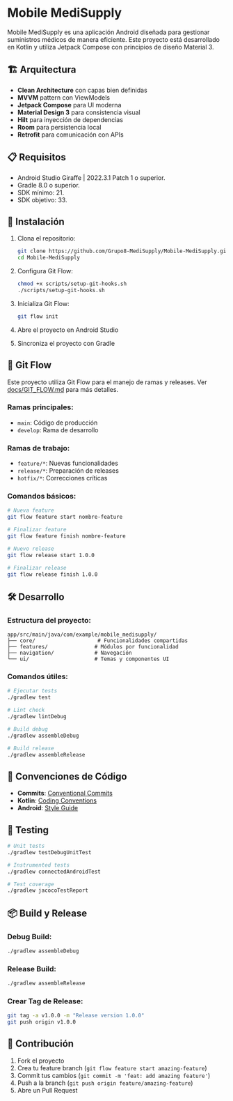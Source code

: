 # Mobile MediSupply

Mobile MediSupply es una aplicación Android diseñada para gestionar suministros médicos de manera eficiente. Este proyecto está desarrollado en Kotlin y utiliza Jetpack Compose con principios de diseño Material 3.

## 🏗️ Arquitectura

- **Clean Architecture** con capas bien definidas
- **MVVM** pattern con ViewModels
- **Jetpack Compose** para UI moderna
- **Material Design 3** para consistencia visual
- **Hilt** para inyección de dependencias
- **Room** para persistencia local
- **Retrofit** para comunicación con APIs

## 📋 Requisitos

- Android Studio Giraffe | 2022.3.1 Patch 1 o superior.
- Gradle 8.0 o superior.
- SDK mínimo: 21.
- SDK objetivo: 33.

## 🚀 Instalación

1. Clona el repositorio:
   ```bash
   git clone https://github.com/Grupo8-MediSupply/Mobile-MediSupply.git
   cd Mobile-MediSupply
   ```

2. Configura Git Flow:
   ```bash
   chmod +x scripts/setup-git-hooks.sh
   ./scripts/setup-git-hooks.sh
   ```

3. Inicializa Git Flow:
   ```bash
   git flow init
   ```

4. Abre el proyecto en Android Studio

5. Sincroniza el proyecto con Gradle

## 🔄 Git Flow

Este proyecto utiliza Git Flow para el manejo de ramas y releases. Ver [docs/GIT_FLOW.md](docs/GIT_FLOW.md) para más detalles.

### Ramas principales:
- `main`: Código de producción
- `develop`: Rama de desarrollo

### Ramas de trabajo:
- `feature/*`: Nuevas funcionalidades
- `release/*`: Preparación de releases
- `hotfix/*`: Correcciones críticas

### Comandos básicos:
```bash
# Nueva feature
git flow feature start nombre-feature

# Finalizar feature
git flow feature finish nombre-feature

# Nuevo release
git flow release start 1.0.0

# Finalizar release
git flow release finish 1.0.0
```

## 🛠️ Desarrollo

### Estructura del proyecto:
```
app/src/main/java/com/example/mobile_medisupply/
├── core/                    # Funcionalidades compartidas
├── features/               # Módulos por funcionalidad
├── navigation/             # Navegación
└── ui/                     # Temas y componentes UI
```

### Comandos útiles:
```bash
# Ejecutar tests
./gradlew test

# Lint check
./gradlew lintDebug

# Build debug
./gradlew assembleDebug

# Build release
./gradlew assembleRelease
```

## 📏 Convenciones de Código

- **Commits**: [Conventional Commits](https://www.conventionalcommits.org/)
- **Kotlin**: [Coding Conventions](https://kotlinlang.org/docs/coding-conventions.html)
- **Android**: [Style Guide](https://developer.android.com/kotlin/style-guide)

## 🧪 Testing

```bash
# Unit tests
./gradlew testDebugUnitTest

# Instrumented tests
./gradlew connectedAndroidTest

# Test coverage
./gradlew jacocoTestReport
```

## 📦 Build y Release

### Debug Build:
```bash
./gradlew assembleDebug
```

### Release Build:
```bash
./gradlew assembleRelease
```

### Crear Tag de Release:
```bash
git tag -a v1.0.0 -m "Release version 1.0.0"
git push origin v1.0.0
```

## 🤝 Contribución

1. Fork el proyecto
2. Crea tu feature branch (`git flow feature start amazing-feature`)
3. Commit tus cambios (`git commit -m 'feat: add amazing feature'`)
4. Push a la branch (`git push origin feature/amazing-feature`)
5. Abre un Pull Request
